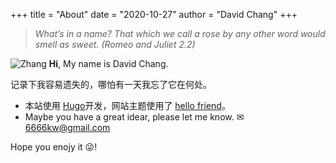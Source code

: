 +++
title = "About"
date = "2020-10-27"
author = "David Chang"
+++
  
  




  
> *What’s in a name? That which we call a rose by any other word would smell as sweet. (Romeo and Juliet 2.2)* 
  


![Zhang](logo.png) 
**Hi**, My name is David Chang. 

记录下我容易遗失的，哪怕有一天我忘了它在何处。
  
  
  
  
 
 
  
  
- 本站使用 [Hugo](https://gohugo.io/)开发，网站主题使用了 [hello friend](https://github.com/panr/hugo-theme-hello-friend)。
- Maybe you have a great idear, please let me know.   &#9993;6666kw@gmail.com

Hope you enojy it &#128540;!
